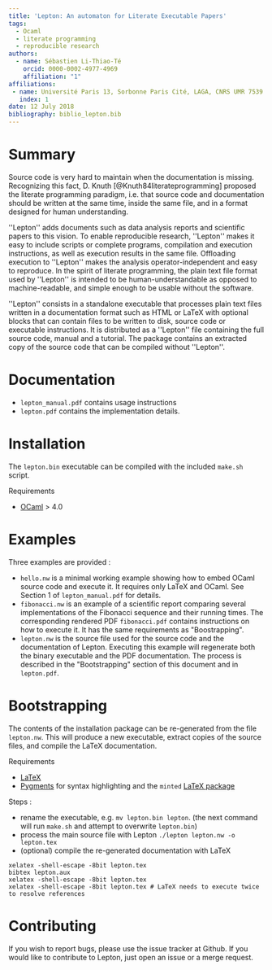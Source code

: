 ```yaml
---
title: 'Lepton: An automaton for Literate Executable Papers'
tags:
  - Ocaml
  - literate programming
  - reproducible research
authors:
  - name: Sébastien Li-Thiao-Té
    orcid: 0000-0002-4977-4969
    affiliation: "1" 
affiliations:
 - name: Université Paris 13, Sorbonne Paris Cité, LAGA, CNRS UMR 7539
   index: 1
date: 12 July 2018
bibliography: biblio_lepton.bib
---
```


# Summary

Source code is very hard to maintain when the documentation is missing. Recognizing
this fact, D. Knuth [@Knuth84literateprogramming] proposed the literate programming
paradigm, i.e. that source code and documentation should be written at the
same time, inside the same file, and in a format designed for human understanding.

''Lepton'' adds documents such as data analysis reports and scientific papers to this
vision. To enable reproducible research, ''Lepton'' makes it easy to include scripts
or complete programs, compilation and execution instructions, as well as execution
results in the same file. Offloading execution to ''Lepton'' makes the analysis
operator-independent and easy to reproduce. In the spirit of literate programming,
the plain text file format used by ''Lepton'' is intended to be human-understandable
as opposed to machine-readable, and simple enough to be usable without the software.

''Lepton'' consists in a standalone executable that processes plain text files
written in a documentation format such as HTML or LaTeX with optional blocks that
can contain files to be written to disk, source code or executable instructions.
It is distributed as a ''Lepton'' file containing the full source code, manual and a tutorial.
The package contains an extracted copy of the source code that can be compiled without ''Lepton''.

# Documentation
- `lepton_manual.pdf` contains usage instructions
- `lepton.pdf` contains the implementation details.

# Installation
The `lepton.bin` executable can be compiled with the included `make.sh` script. 

Requirements
- [OCaml](https://ocaml.org/docs/install.html) > 4.0

# Examples
Three examples are provided :
- `hello.nw` is a minimal working example showing how to embed OCaml source code and execute it. It requires only LaTeX and OCaml. See Section 1 of `lepton_manual.pdf` for details.
- `fibonacci.nw` is an example of a scientific report comparing several implementations of the Fibonacci sequence and their running times. The corresponding rendered PDF `fibonacci.pdf` contains instructions on how to execute it. It has the same requirements as "Boostrapping".
- `lepton.nw` is the source file used for the source code and the documentation of Lepton. Executing this example will regenerate both the binary executable and the PDF documentation. The process is described in the "Bootstrapping" section of this document and in `lepton.pdf`.

# Bootstrapping
The contents of the installation package can be re-generated from the file `lepton.nw`. This will produce a new executable, extract copies of the source files, and compile the LaTeX documentation.

Requirements
- [LaTeX](https://www.latex-project.org/get/)
- [Pygments](http://pygments.org/download/) for syntax highlighting and the `minted` [LaTeX package](https://ctan.org/pkg/minted?lang=en)

Steps :
- rename the executable, e.g. `mv lepton.bin lepton`.  (the next command will run `make.sh` and attempt to overwrite `lepton.bin`)
- process the main source file with Lepton `./lepton lepton.nw -o lepton.tex`
- (optional) compile the re-generated documentation with LaTeX

```
xelatex -shell-escape -8bit lepton.tex
bibtex lepton.aux
xelatex -shell-escape -8bit lepton.tex
xelatex -shell-escape -8bit lepton.tex # LaTeX needs to execute twice to resolve references
```

# Contributing
If you wish to report bugs, please use the issue tracker at Github. If you would like to contribute to Lepton, just open an issue or a merge request.
